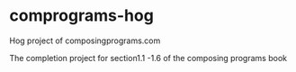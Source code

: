 # comprograms-hog
Hog project of composingprograms.com

The completion project for section1.1 -1.6 of the composing programs book

